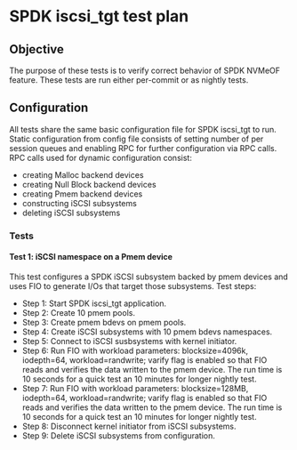 # SPDK iscsi_tgt test plan

## Objective
The purpose of these tests is to verify correct behavior of SPDK NVMeOF
feature.
These tests are run either per-commit or as nightly tests.

## Configuration
All tests share the same basic configuration file for SPDK iscsi_tgt to run.
Static configuration from config file consists of setting number of per session
queues and enabling RPC for further configuration via RPC calls.
RPC calls used for dynamic configuration consist:
- creating Malloc backend devices
- creating Null Block backend devices
- creating Pmem backend devices
- constructing iSCSI subsystems
- deleting iSCSI subsystems

### Tests

#### Test 1: iSCSI  namespace on a Pmem device
This test configures a SPDK iSCSI subsystem backed by pmem
devices and uses FIO to generate I/Os that target those subsystems.
Test steps:
- Step 1: Start SPDK iscsi_tgt application.
- Step 2: Create 10 pmem pools.
- Step 3: Create pmem bdevs on pmem pools.
- Step 4: Create iSCSI subsystems with 10 pmem bdevs namespaces.
- Step 5: Connect to iSCSI susbsystems with kernel initiator.
- Step 6: Run FIO with workload parameters: blocksize=4096k, iodepth=64,
	workload=randwrite; varify flag is enabled so that
	FIO reads and verifies the data written to the pmem device.
	The run time is 10 seconds for a quick test an 10 minutes
	for longer nightly test.
- Step 7: Run FIO with workload parameters: blocksize=128MB, iodepth=64,
	workload=randwrite; varify flag is enabled so that
	FIO reads and verifies the data written to the pmem device.
	The run time is 10 seconds for a quick test an 10 minutes
	for longer nightly test.
- Step 8: Disconnect kernel initiator from iSCSI subsystems.
- Step 9: Delete iSCSI subsystems from configuration.
